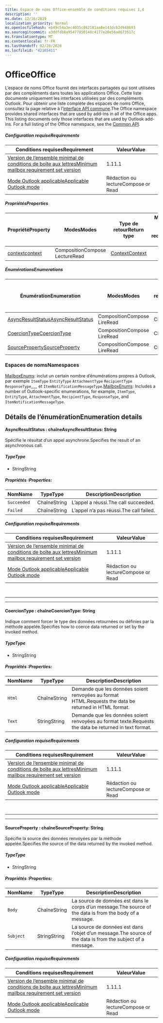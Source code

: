 ```yaml
---
title: Espace de noms Office-ensemble de conditions requises 1,4
description: ''
ms.date: 12/16/2019
localization_priority: Normal
ms.openlocfilehash: eb49c54a3ec4035c862181aa8e143dcb2d948693
ms.sourcegitcommit: a3ddfdb8a95477850148c4177e20e56a8673517c
ms.translationtype: MT
ms.contentlocale: fr-FR
ms.lasthandoff: 02/20/2020
ms.locfileid: "42165411"
---
```

# <a name="office"></a><span data-ttu-id="ecdb1-102">Office</span><span class="sxs-lookup"><span data-stu-id="ecdb1-102">Office</span></span>

<span data-ttu-id="ecdb1-p101">L’espace de noms Office fournit des interfaces partagées qui sont utilisées par des compléments dans toutes les applications Office. Cette liste documente uniquement les interfaces utilisées par des compléments Outlook. Pour obtenir une liste complète des espaces de noms Office, consultez la page relative à l’[interface API commune](/javascript/api/office).</span><span class="sxs-lookup"><span data-stu-id="ecdb1-p101">The Office namespace provides shared interfaces that are used by add-ins in all of the Office apps. This listing documents only those interfaces that are used by Outlook add-ins. For a full listing of the Office namespace, see the [Common API](/javascript/api/office).</span></span>

##### <a name="requirements"></a><span data-ttu-id="ecdb1-105">Configuration requise</span><span class="sxs-lookup"><span data-stu-id="ecdb1-105">Requirements</span></span>

|<span data-ttu-id="ecdb1-106">Conditions requises</span><span class="sxs-lookup"><span data-stu-id="ecdb1-106">Requirement</span></span>| <span data-ttu-id="ecdb1-107">Valeur</span><span class="sxs-lookup"><span data-stu-id="ecdb1-107">Value</span></span>|
|---|---|
|[<span data-ttu-id="ecdb1-108">Version de l’ensemble minimal de conditions de boîte aux lettres</span><span class="sxs-lookup"><span data-stu-id="ecdb1-108">Minimum mailbox requirement set version</span></span>](../../requirement-sets/outlook-api-requirement-sets.md)| <span data-ttu-id="ecdb1-109">1.1</span><span class="sxs-lookup"><span data-stu-id="ecdb1-109">1.1</span></span>|
|[<span data-ttu-id="ecdb1-110">Mode Outlook applicable</span><span class="sxs-lookup"><span data-stu-id="ecdb1-110">Applicable Outlook mode</span></span>](../../../outlook/outlook-add-ins-overview.md#extension-points)| <span data-ttu-id="ecdb1-111">Rédaction ou lecture</span><span class="sxs-lookup"><span data-stu-id="ecdb1-111">Compose or Read</span></span>|

##### <a name="properties"></a><span data-ttu-id="ecdb1-112">Propriétés</span><span class="sxs-lookup"><span data-stu-id="ecdb1-112">Properties</span></span>

| <span data-ttu-id="ecdb1-113">Propriété</span><span class="sxs-lookup"><span data-stu-id="ecdb1-113">Property</span></span> | <span data-ttu-id="ecdb1-114">Modes</span><span class="sxs-lookup"><span data-stu-id="ecdb1-114">Modes</span></span> | <span data-ttu-id="ecdb1-115">Type de retour</span><span class="sxs-lookup"><span data-stu-id="ecdb1-115">Return type</span></span> | <span data-ttu-id="ecdb1-116">Minimale</span><span class="sxs-lookup"><span data-stu-id="ecdb1-116">Minimum</span></span><br><span data-ttu-id="ecdb1-117">ensemble de conditions requises</span><span class="sxs-lookup"><span data-stu-id="ecdb1-117">requirement set</span></span> |
|---|---|---|:---:|
| [<span data-ttu-id="ecdb1-118">context</span><span class="sxs-lookup"><span data-stu-id="ecdb1-118">context</span></span>](office.context.md) | <span data-ttu-id="ecdb1-119">Composition</span><span class="sxs-lookup"><span data-stu-id="ecdb1-119">Compose</span></span><br><span data-ttu-id="ecdb1-120">Lecture</span><span class="sxs-lookup"><span data-stu-id="ecdb1-120">Read</span></span> | [<span data-ttu-id="ecdb1-121">Context</span><span class="sxs-lookup"><span data-stu-id="ecdb1-121">Context</span></span>](/javascript/api/office/office.context?view=outlook-js-1.4) | [<span data-ttu-id="ecdb1-122">1.1</span><span class="sxs-lookup"><span data-stu-id="ecdb1-122">1.1</span></span>](../requirement-set-1.1/outlook-requirement-set-1.1.md) |

##### <a name="enumerations"></a><span data-ttu-id="ecdb1-123">Énumérations</span><span class="sxs-lookup"><span data-stu-id="ecdb1-123">Enumerations</span></span>

| <span data-ttu-id="ecdb1-124">Énumération</span><span class="sxs-lookup"><span data-stu-id="ecdb1-124">Enumeration</span></span> | <span data-ttu-id="ecdb1-125">Modes</span><span class="sxs-lookup"><span data-stu-id="ecdb1-125">Modes</span></span> | <span data-ttu-id="ecdb1-126">Type de retour</span><span class="sxs-lookup"><span data-stu-id="ecdb1-126">Return type</span></span> | <span data-ttu-id="ecdb1-127">Minimale</span><span class="sxs-lookup"><span data-stu-id="ecdb1-127">Minimum</span></span><br><span data-ttu-id="ecdb1-128">ensemble de conditions requises</span><span class="sxs-lookup"><span data-stu-id="ecdb1-128">requirement set</span></span> |
|---|---|---|:---:|
| [<span data-ttu-id="ecdb1-129">AsyncResultStatus</span><span class="sxs-lookup"><span data-stu-id="ecdb1-129">AsyncResultStatus</span></span>](#asyncresultstatus-string) | <span data-ttu-id="ecdb1-130">Composition</span><span class="sxs-lookup"><span data-stu-id="ecdb1-130">Compose</span></span><br><span data-ttu-id="ecdb1-131">Lire</span><span class="sxs-lookup"><span data-stu-id="ecdb1-131">Read</span></span> | <span data-ttu-id="ecdb1-132">Chaîne</span><span class="sxs-lookup"><span data-stu-id="ecdb1-132">String</span></span> | [<span data-ttu-id="ecdb1-133">1.1</span><span class="sxs-lookup"><span data-stu-id="ecdb1-133">1.1</span></span>](../requirement-set-1.1/outlook-requirement-set-1.1.md) |
| [<span data-ttu-id="ecdb1-134">CoercionType</span><span class="sxs-lookup"><span data-stu-id="ecdb1-134">CoercionType</span></span>](#coerciontype-string) | <span data-ttu-id="ecdb1-135">Composition</span><span class="sxs-lookup"><span data-stu-id="ecdb1-135">Compose</span></span><br><span data-ttu-id="ecdb1-136">Lire</span><span class="sxs-lookup"><span data-stu-id="ecdb1-136">Read</span></span> | <span data-ttu-id="ecdb1-137">Chaîne</span><span class="sxs-lookup"><span data-stu-id="ecdb1-137">String</span></span> | [<span data-ttu-id="ecdb1-138">1.1</span><span class="sxs-lookup"><span data-stu-id="ecdb1-138">1.1</span></span>](../requirement-set-1.1/outlook-requirement-set-1.1.md) |
| [<span data-ttu-id="ecdb1-139">SourceProperty</span><span class="sxs-lookup"><span data-stu-id="ecdb1-139">SourceProperty</span></span>](#sourceproperty-string) | <span data-ttu-id="ecdb1-140">Composition</span><span class="sxs-lookup"><span data-stu-id="ecdb1-140">Compose</span></span><br><span data-ttu-id="ecdb1-141">Lire</span><span class="sxs-lookup"><span data-stu-id="ecdb1-141">Read</span></span> | <span data-ttu-id="ecdb1-142">Chaîne</span><span class="sxs-lookup"><span data-stu-id="ecdb1-142">String</span></span> | [<span data-ttu-id="ecdb1-143">1.1</span><span class="sxs-lookup"><span data-stu-id="ecdb1-143">1.1</span></span>](../requirement-set-1.1/outlook-requirement-set-1.1.md) |

### <a name="namespaces"></a><span data-ttu-id="ecdb1-144">Espaces de noms</span><span class="sxs-lookup"><span data-stu-id="ecdb1-144">Namespaces</span></span>

<span data-ttu-id="ecdb1-145">[MailboxEnums](/javascript/api/outlook/office.mailboxenums.attachmentcontentformat?view=outlook-js-1.4): inclut un certain nombre d’énumérations propres à Outlook, par exemple `ItemType` `EntityType` `AttachmentType` `RecipientType` `ResponseType`,,,,, et `ItemNotificationMessageType`.</span><span class="sxs-lookup"><span data-stu-id="ecdb1-145">[MailboxEnums](/javascript/api/outlook/office.mailboxenums.attachmentcontentformat?view=outlook-js-1.4): Includes a number of Outlook-specific enumerations, for example, `ItemType`, `EntityType`, `AttachmentType`, `RecipientType`, `ResponseType`, and `ItemNotificationMessageType`.</span></span>

## <a name="enumeration-details"></a><span data-ttu-id="ecdb1-146">Détails de l’énumération</span><span class="sxs-lookup"><span data-stu-id="ecdb1-146">Enumeration details</span></span>

#### <a name="asyncresultstatus-string"></a><span data-ttu-id="ecdb1-147">AsyncResultStatus : chaîne</span><span class="sxs-lookup"><span data-stu-id="ecdb1-147">AsyncResultStatus: String</span></span>

<span data-ttu-id="ecdb1-148">Spécifie le résultat d’un appel asynchrone.</span><span class="sxs-lookup"><span data-stu-id="ecdb1-148">Specifies the result of an asynchronous call.</span></span>

##### <a name="type"></a><span data-ttu-id="ecdb1-149">Type</span><span class="sxs-lookup"><span data-stu-id="ecdb1-149">Type</span></span>

*   <span data-ttu-id="ecdb1-150">String</span><span class="sxs-lookup"><span data-stu-id="ecdb1-150">String</span></span>

##### <a name="properties"></a><span data-ttu-id="ecdb1-151">Propriétés :</span><span class="sxs-lookup"><span data-stu-id="ecdb1-151">Properties:</span></span>

|<span data-ttu-id="ecdb1-152">Nom</span><span class="sxs-lookup"><span data-stu-id="ecdb1-152">Name</span></span>| <span data-ttu-id="ecdb1-153">Type</span><span class="sxs-lookup"><span data-stu-id="ecdb1-153">Type</span></span>| <span data-ttu-id="ecdb1-154">Description</span><span class="sxs-lookup"><span data-stu-id="ecdb1-154">Description</span></span>|
|---|---|---|
|`Succeeded`| <span data-ttu-id="ecdb1-155">Chaîne</span><span class="sxs-lookup"><span data-stu-id="ecdb1-155">String</span></span>|<span data-ttu-id="ecdb1-156">L’appel a réussi.</span><span class="sxs-lookup"><span data-stu-id="ecdb1-156">The call succeeded.</span></span>|
|`Failed`| <span data-ttu-id="ecdb1-157">Chaîne</span><span class="sxs-lookup"><span data-stu-id="ecdb1-157">String</span></span>|<span data-ttu-id="ecdb1-158">L’appel n’a pas réussi.</span><span class="sxs-lookup"><span data-stu-id="ecdb1-158">The call failed.</span></span>|

##### <a name="requirements"></a><span data-ttu-id="ecdb1-159">Configuration requise</span><span class="sxs-lookup"><span data-stu-id="ecdb1-159">Requirements</span></span>

|<span data-ttu-id="ecdb1-160">Conditions requises</span><span class="sxs-lookup"><span data-stu-id="ecdb1-160">Requirement</span></span>| <span data-ttu-id="ecdb1-161">Valeur</span><span class="sxs-lookup"><span data-stu-id="ecdb1-161">Value</span></span>|
|---|---|
|[<span data-ttu-id="ecdb1-162">Version de l’ensemble minimal de conditions de boîte aux lettres</span><span class="sxs-lookup"><span data-stu-id="ecdb1-162">Minimum mailbox requirement set version</span></span>](../../requirement-sets/outlook-api-requirement-sets.md)| <span data-ttu-id="ecdb1-163">1.1</span><span class="sxs-lookup"><span data-stu-id="ecdb1-163">1.1</span></span>|
|[<span data-ttu-id="ecdb1-164">Mode Outlook applicable</span><span class="sxs-lookup"><span data-stu-id="ecdb1-164">Applicable Outlook mode</span></span>](../../../outlook/outlook-add-ins-overview.md#extension-points)| <span data-ttu-id="ecdb1-165">Rédaction ou lecture</span><span class="sxs-lookup"><span data-stu-id="ecdb1-165">Compose or Read</span></span>|

<br>

---
---

#### <a name="coerciontype-string"></a><span data-ttu-id="ecdb1-166">CoercionType : chaîne</span><span class="sxs-lookup"><span data-stu-id="ecdb1-166">CoercionType: String</span></span>

<span data-ttu-id="ecdb1-167">Indique comment forcer le type des données retournées ou définies par la méthode appelée.</span><span class="sxs-lookup"><span data-stu-id="ecdb1-167">Specifies how to coerce data returned or set by the invoked method.</span></span>

##### <a name="type"></a><span data-ttu-id="ecdb1-168">Type</span><span class="sxs-lookup"><span data-stu-id="ecdb1-168">Type</span></span>

*   <span data-ttu-id="ecdb1-169">String</span><span class="sxs-lookup"><span data-stu-id="ecdb1-169">String</span></span>

##### <a name="properties"></a><span data-ttu-id="ecdb1-170">Propriétés :</span><span class="sxs-lookup"><span data-stu-id="ecdb1-170">Properties:</span></span>

|<span data-ttu-id="ecdb1-171">Nom</span><span class="sxs-lookup"><span data-stu-id="ecdb1-171">Name</span></span>| <span data-ttu-id="ecdb1-172">Type</span><span class="sxs-lookup"><span data-stu-id="ecdb1-172">Type</span></span>| <span data-ttu-id="ecdb1-173">Description</span><span class="sxs-lookup"><span data-stu-id="ecdb1-173">Description</span></span>|
|---|---|---|
|`Html`| <span data-ttu-id="ecdb1-174">Chaîne</span><span class="sxs-lookup"><span data-stu-id="ecdb1-174">String</span></span>|<span data-ttu-id="ecdb1-175">Demande que les données soient renvoyées au format HTML.</span><span class="sxs-lookup"><span data-stu-id="ecdb1-175">Requests the data be returned in HTML format.</span></span>|
|`Text`| <span data-ttu-id="ecdb1-176">String</span><span class="sxs-lookup"><span data-stu-id="ecdb1-176">String</span></span>|<span data-ttu-id="ecdb1-177">Demande que les données soient renvoyées au format texte.</span><span class="sxs-lookup"><span data-stu-id="ecdb1-177">Requests the data be returned in text format.</span></span>|

##### <a name="requirements"></a><span data-ttu-id="ecdb1-178">Configuration requise</span><span class="sxs-lookup"><span data-stu-id="ecdb1-178">Requirements</span></span>

|<span data-ttu-id="ecdb1-179">Conditions requises</span><span class="sxs-lookup"><span data-stu-id="ecdb1-179">Requirement</span></span>| <span data-ttu-id="ecdb1-180">Valeur</span><span class="sxs-lookup"><span data-stu-id="ecdb1-180">Value</span></span>|
|---|---|
|[<span data-ttu-id="ecdb1-181">Version de l’ensemble minimal de conditions de boîte aux lettres</span><span class="sxs-lookup"><span data-stu-id="ecdb1-181">Minimum mailbox requirement set version</span></span>](../../requirement-sets/outlook-api-requirement-sets.md)| <span data-ttu-id="ecdb1-182">1.1</span><span class="sxs-lookup"><span data-stu-id="ecdb1-182">1.1</span></span>|
|[<span data-ttu-id="ecdb1-183">Mode Outlook applicable</span><span class="sxs-lookup"><span data-stu-id="ecdb1-183">Applicable Outlook mode</span></span>](../../../outlook/outlook-add-ins-overview.md#extension-points)| <span data-ttu-id="ecdb1-184">Rédaction ou lecture</span><span class="sxs-lookup"><span data-stu-id="ecdb1-184">Compose or Read</span></span>|

<br>

---
---

#### <a name="sourceproperty-string"></a><span data-ttu-id="ecdb1-185">SourceProperty : chaîne</span><span class="sxs-lookup"><span data-stu-id="ecdb1-185">SourceProperty: String</span></span>

<span data-ttu-id="ecdb1-186">Spécifie la source des données renvoyées par la méthode appelée.</span><span class="sxs-lookup"><span data-stu-id="ecdb1-186">Specifies the source of the data returned by the invoked method.</span></span>

##### <a name="type"></a><span data-ttu-id="ecdb1-187">Type</span><span class="sxs-lookup"><span data-stu-id="ecdb1-187">Type</span></span>

*   <span data-ttu-id="ecdb1-188">String</span><span class="sxs-lookup"><span data-stu-id="ecdb1-188">String</span></span>

##### <a name="properties"></a><span data-ttu-id="ecdb1-189">Propriétés :</span><span class="sxs-lookup"><span data-stu-id="ecdb1-189">Properties:</span></span>

|<span data-ttu-id="ecdb1-190">Nom</span><span class="sxs-lookup"><span data-stu-id="ecdb1-190">Name</span></span>| <span data-ttu-id="ecdb1-191">Type</span><span class="sxs-lookup"><span data-stu-id="ecdb1-191">Type</span></span>| <span data-ttu-id="ecdb1-192">Description</span><span class="sxs-lookup"><span data-stu-id="ecdb1-192">Description</span></span>|
|---|---|---|
|`Body`| <span data-ttu-id="ecdb1-193">Chaîne</span><span class="sxs-lookup"><span data-stu-id="ecdb1-193">String</span></span>|<span data-ttu-id="ecdb1-194">La source de données est dans le corps d’un message.</span><span class="sxs-lookup"><span data-stu-id="ecdb1-194">The source of the data is from the body of a message.</span></span>|
|`Subject`| <span data-ttu-id="ecdb1-195">String</span><span class="sxs-lookup"><span data-stu-id="ecdb1-195">String</span></span>|<span data-ttu-id="ecdb1-196">La source de données est dans l’objet d’un message.</span><span class="sxs-lookup"><span data-stu-id="ecdb1-196">The source of the data is from the subject of a message.</span></span>|

##### <a name="requirements"></a><span data-ttu-id="ecdb1-197">Configuration requise</span><span class="sxs-lookup"><span data-stu-id="ecdb1-197">Requirements</span></span>

|<span data-ttu-id="ecdb1-198">Conditions requises</span><span class="sxs-lookup"><span data-stu-id="ecdb1-198">Requirement</span></span>| <span data-ttu-id="ecdb1-199">Valeur</span><span class="sxs-lookup"><span data-stu-id="ecdb1-199">Value</span></span>|
|---|---|
|[<span data-ttu-id="ecdb1-200">Version de l’ensemble minimal de conditions de boîte aux lettres</span><span class="sxs-lookup"><span data-stu-id="ecdb1-200">Minimum mailbox requirement set version</span></span>](../../requirement-sets/outlook-api-requirement-sets.md)| <span data-ttu-id="ecdb1-201">1.1</span><span class="sxs-lookup"><span data-stu-id="ecdb1-201">1.1</span></span>|
|[<span data-ttu-id="ecdb1-202">Mode Outlook applicable</span><span class="sxs-lookup"><span data-stu-id="ecdb1-202">Applicable Outlook mode</span></span>](../../../outlook/outlook-add-ins-overview.md#extension-points)| <span data-ttu-id="ecdb1-203">Rédaction ou lecture</span><span class="sxs-lookup"><span data-stu-id="ecdb1-203">Compose or Read</span></span>|
